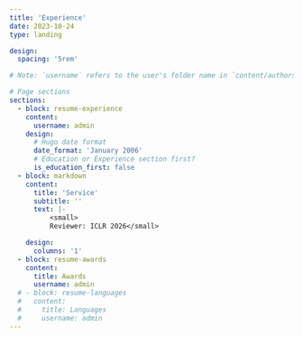 ```yaml
---
title: 'Experience'
date: 2023-10-24
type: landing

design:
  spacing: '5rem'

# Note: `username` refers to the user's folder name in `content/authors/`

# Page sections
sections:
  - block: resume-experience
    content:
      username: admin
    design:
      # Hugo date format
      date_format: 'January 2006'
      # Education or Experience section first?
      is_education_first: false
  - block: markdown
    content:
      title: 'Service'
      subtitle: ''
      text: |-
          <small> 
          Reviewer: ICLR 2026</small>

    design:
      columns: '1'
  - block: resume-awards
    content:
      title: Awards
      username: admin
  # - block: resume-languages
  #   content:
  #     title: Languages
  #     username: admin
---
```

